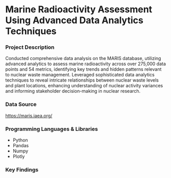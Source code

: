 # Marine Radioactivity Assessment Using Advanced Data Analytics Techniques

### Project Description
Conducted comprehensive data analysis on the MARIS database, utilizing advanced analytics to assess marine radioactivity across over 275,000 data points and 54 metrics, identifying key trends and hidden patterns relevant to nuclear waste management. Leveraged sophisticated data analytics techniques to reveal intricate relationships between nuclear waste levels and plant locations, enhancing understanding of nuclear activity variances and informing stakeholder decision-making in nuclear research.

### Data Source
https://maris.iaea.org/

### Programming Languages & Libraries
* Python
* Pandas
* Numpy
* Plotly

### Key Findings
